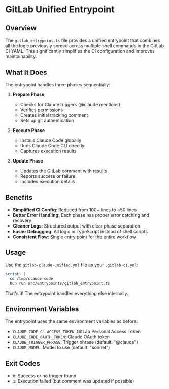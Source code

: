 # GitLab Unified Entrypoint

## Overview

The `gitlab_entrypoint.ts` file provides a unified entrypoint that combines all the logic previously spread across multiple shell commands in the GitLab CI YAML. This significantly simplifies the CI configuration and improves maintainability.

## What It Does

The entrypoint handles three phases sequentially:

1. **Prepare Phase**

   - Checks for Claude triggers (@claude mentions)
   - Verifies permissions
   - Creates initial tracking comment
   - Sets up git authentication

2. **Execute Phase**

   - Installs Claude Code globally
   - Runs Claude Code CLI directly
   - Captures execution results

3. **Update Phase**
   - Updates the GitLab comment with results
   - Reports success or failure
   - Includes execution details

## Benefits

- **Simplified CI Config**: Reduced from 100+ lines to ~50 lines
- **Better Error Handling**: Each phase has proper error catching and recovery
- **Cleaner Logs**: Structured output with clear phase separation
- **Easier Debugging**: All logic in TypeScript instead of shell scripts
- **Consistent Flow**: Single entry point for the entire workflow

## Usage

Use the `gitlab-claude-unified.yml` file as your `.gitlab-ci.yml`:

```yaml
script: |
  cd /tmp/claude-code
  bun run src/entrypoints/gitlab_entrypoint.ts
```

That's it! The entrypoint handles everything else internally.

## Environment Variables

The entrypoint uses the same environment variables as before:

- `CLAUDE_CODE_GL_ACCESS_TOKEN`: GitLab Personal Access Token
- `CLAUDE_CODE_OAUTH_TOKEN`: Claude OAuth token
- `CLAUDE_TRIGGER_PHRASE`: Trigger phrase (default: "@claude")
- `CLAUDE_MODEL`: Model to use (default: "sonnet")

## Exit Codes

- `0`: Success or no trigger found
- `1`: Execution failed (but comment was updated if possible)
